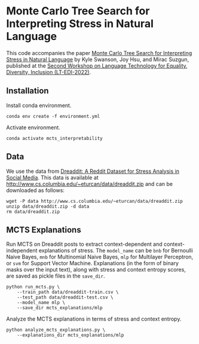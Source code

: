 # Monte Carlo Tree Search for Interpreting Stress in Natural Language

This code accompanies the paper [Monte Carlo Tree Search for Interpreting Stress in Natural Language](https://arxiv.org/abs/2204.08105) by Kyle Swanson, Joy Hsu, and Mirac Suzgun, published at the [Second Workshop on Language Technology for Equality, Diversity, Inclusion (LT-EDI-2022)](https://sites.google.com/view/lt-edi-2022/home?authuser=0).

## Installation

Install conda environment.
```
conda env create -f environment.yml
```

Activate environment.
```
conda activate mcts_interpretability
```

## Data

We use the data from [Dreaddit: A Reddit Dataset for Stress Analysis in Social Media](https://aclanthology.org/D19-6213/). This data is available at http://www.cs.columbia.edu/~eturcan/data/dreaddit.zip and can be downloaded as follows:

```
wget -P data http://www.cs.columbia.edu/~eturcan/data/dreaddit.zip
unzip data/dreaddit.zip -d data
rm data/dreaddit.zip
```

## MCTS Explanations

Run MCTS on Dreaddit posts to extract context-dependent and context-independent explanations of stress. The `model_name` can be `bnb` for Bernoulli Naive Bayes, `mnb` for Multinomial Naive Bayes, `mlp` for Multilayer Perceptron, or `svm` for Support Vector Machine. Explanations (in the form of binary masks over the input text), along with stress and context entropy scores, are saved as pickle files in the `save_dir`.

```
python run_mcts.py \
    --train_path data/dreaddit-train.csv \
    --test_path data/dreaddit-test.csv \
    --model_name mlp \
    --save_dir mcts_explanations/mlp
```

Analyze the MCTS explanations in terms of stress and context entropy.

```
python analyze_mcts_explanations.py \
    --explanations_dir mcts_explanations/mlp
```
